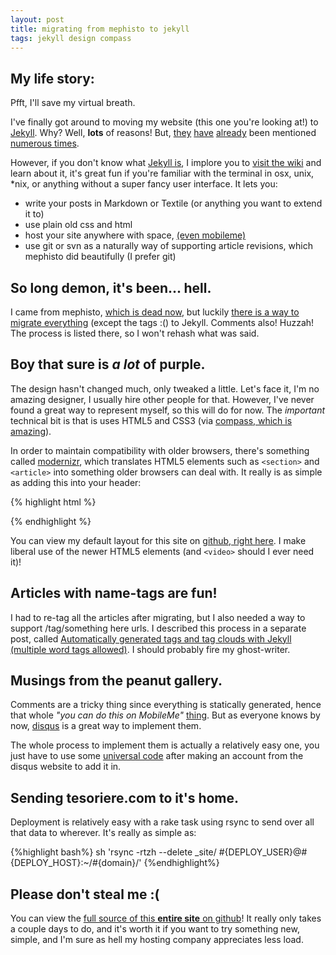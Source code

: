 ```yaml
--- 
layout: post
title: migrating from mephisto to jekyll
tags: jekyll design compass 
---
```


## My life story: ##

Pfft, I'll save my virtual breath.

I've finally got around to moving my website (this one you're looking at!) to [Jekyll][1]. Why? Well, **lots** of reasons! But, [they](http://embrangler.com/2010/03/embrangler-moving-to-jekyll/) [have](http://hobodave.com/2010/01/08/moving-to-jekyll-disqus/) [already](http://www.sriramkrishnan.com/blog/2009/08/moving-jekyll-disqus.html) been mentioned [numerous times](http://blog.rayapps.com/2010/08/09/moving-blog-from-wordpress-com-to-jekyll/). 

However, if you don't know what [Jekyll is][1], I implore you to [visit the wiki][2] and learn about it, it's great fun if you're familiar with the terminal in osx, unix, *nix, or anything without a super fancy user interface. It lets you: 

- write your posts in Markdown or Textile (or anything you want to extend it to)
- use plain old css and html
- host your site anywhere with space, [(even mobileme)][6]
- use git or svn as a naturally way of supporting article revisions, which mephisto did beautifully (I prefer git)

## So long demon, it's been... hell. ##

I came from mephisto, [which is dead now](http://techno-weenie.net/2010/6/23/you-can-let-go-now/), but luckily [there is a way to migrate everything](http://wiki.github.com/mojombo/jekyll/blog-migrations) (except the tags :() to Jekyll. Comments also! Huzzah! The process is listed there, so I won't rehash what was said.

## Boy that sure is *a lot* of purple. ##

The design hasn't changed much, only tweaked a little. Let's face it, I'm no amazing designer, I usually hire other people for that. However, I've never found a great way to represent myself, so this will do for now. The *important* technical bit is that is uses HTML5 and CSS3 (via [compass, which is amazing][3]).

In order to maintain compatibility with older browsers, there's something called [modernizr][4], which translates HTML5 elements such as `<section>` and `<article>` into something older browsers can deal with. It really is as simple as adding this into your header:
	
{% highlight html %}
<script src="/javascripts/modernizr-1.5.min.js"></script>
{% endhighlight %}

You can view my default layout for this site on [github, right here](http://github.com/scottkf/tesoriere.com/blob/master/_layouts/default.html). I make liberal use of the newer HTML5 elements (and `<video>` should I ever need it)!
	
## Articles with name-tags are fun! ##

I had to re-tag all the articles after migrating, but I also needed a way to support /tag/something here urls. I described this process in a separate post, called [Automatically generated tags and tag clouds with Jekyll (multiple word tags allowed)][5]. I should probably fire my ghost-writer.

## Musings from the peanut gallery. ##

Comments are a tricky thing since everything is statically generated, hence that whole *"you can do this on MobileMe"* [thing][6]. But as everyone knows by now, [disqus](http://disqus.com) is a great way to implement them.

The whole process to implement them is actually a relatively easy one, you just have to use some [universal code](http://disqus.com/comments/universal) after making an account from the disqus website to add it in.

## Sending tesoriere.com to it's home. ##

Deployment is relatively easy with a rake task using rsync to send over all that data to wherever. It's really as simple as:

{%highlight bash%}
sh 'rsync -rtzh --delete _site/ #{DEPLOY_USER}@#{DEPLOY_HOST}:~/#{domain}/'
{%endhighlight%}

## Please don't steal me :( ##

You can view the [full source of this **entire site** on github](http://github.com/scottkf/tesoriere.com-on-jekyll/master)! It really only takes a couple days to do, and it's worth it if you want to try something new, simple, and I'm sure as hell my hosting company appreciates less load.

  [1]: http://github.com/mojombo/jekyll
  [2]: http://wiki.github.com/mojombo/jekyll/
  [3]: http://compass-style.org/
  [4]: http://www.modernizr.com/
  [5]: /2010/08/25/automatically-generated-tags-and-tag-clouds-with-jekyll--multiple-word-tags-allowed-/
  [6]: http://theappleblog.com/2010/08/12/how-to-blogging-with-jekyll-and-mobileme/